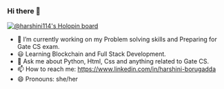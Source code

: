 ### Hi there 👋
[![@harshini114's Holopin board](https://holopin.me/harshini114)](https://holopin.io/@harshini114)

- 🔭 I’m currently working on my Problem solving skills and Preparing for Gate CS exam.
- 😃 Learning Blockchain and Full Stack Development.
- 💬 Ask me about Python, Html, Css and anything related to Gate CS. 
- 📫 How to reach me: https://www.linkedin.com/in/harshini-borugadda
- 😄 Pronouns: she/her

